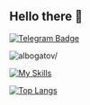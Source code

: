 ## Hello there 👋
[![Telegram Badge](https://img.shields.io/badge/-Telegram-0088cc?style=flat-square&labelColor=0088cc&logo=telegram&logoColor=white&link=https://t.me/albogatov)](https://t.me/albogatov)
<p align="left"> 
  <img src=https://komarev.com/ghpvc/?username=albogatov&color=C70039&label=PROFILE+VIEWS alt=albogatov/> 
</p>



[![My Skills](https://skillicons.dev/icons?i=java,spring,js,jquery,ts,angular,html,css,c,cpp,linux)](https://skillicons.dev)

[![Top Langs](https://github-readme-stats.vercel.app/api/top-langs/?username=albogatov&hide=php,html,c,makefile,assembly&langs_count=8&theme=radical&exclude_repo=methods-and-means-of-software-engineering,lab5,lab6,lab7-commons,lab7-client,lab7-server)](https://github.com/anuraghazra/github-readme-stats)

